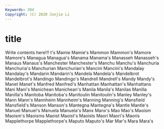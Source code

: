 ```yaml
---
Keywords: 394
Copyright: (C) 2020 Junjie Li
---
```


# title

Write contents here!!!
t's 
Mamie 
Mamie's 
Mammon 
Mammon's
Mamore 
Mamore's 
Managua 
Managua's 
Manama 
Manama's 
Manasseh 
Manasseh's 
Manaus 
Manaus's
Manchester 
Manchester's 
Manchu 
Manchu's 
Manchuria 
Manchuria's 
Manchurian 
Manchurian's 
Mancini 
Mancini's
Mandalay 
Mandalay's 
Mandarin 
Mandarin's 
Mandela 
Mandela's 
Mandelbrot 
Mandelbrot's 
Mandingo 
Mandingo's
Mandrell 
Mandrell's 
Mandy 
Mandy's 
Manet 
Manet's 
Manfred 
Manfred's 
Manhattan 
Manhattan's
Manhattans 
Mani 
Mani's 
Manichean 
Manichean's 
Manila 
Manila's 
Manilas 
Manilla 
Manilla's
Manitoba 
Manitoba's 
Manitoulin 
Manitoulin's 
Manley 
Manley's 
Mann 
Mann's 
Mannheim 
Mannheim's
Manning 
Manning's 
Mansfield 
Mansfield's 
Manson 
Manson's 
Mantegna 
Mantegna's 
Mantle 
Mantle's
Manuel 
Manuel's 
Manuela 
Manuela's 
Manx 
Manx's 
Mao 
Mao's 
Maoism 
Maoism's
Maoisms 
Maoist 
Maoist's 
Maoists 
Maori 
Maori's 
Maoris 
Mapplethorpe 
Mapplethorpe's 
Maputo
Maputo's 
Mar 
Mar's 
Mara 
Mara's 

